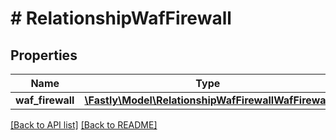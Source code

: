 # # RelationshipWafFirewall

## Properties

Name | Type | Description | Notes
------------ | ------------- | ------------- | -------------
**waf_firewall** | [**\Fastly\Model\RelationshipWafFirewallWafFirewall**](RelationshipWafFirewallWafFirewall.md) |  | [optional] 


[[Back to API list]](../../README.md#endpoints) [[Back to README]](../../README.md)
